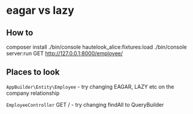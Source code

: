 # eagar vs lazy

## How to

composer install
./bin/console hautelook_alice:fixtures:load
./bin/console server:run
GET http://127.0.0.1:8000/employee/

## Places to look

`AppBuilder\Entity\Employee` - try changing EAGAR, LAZY etc on the company relationship

`EmployeeController` GET /  - try changing findAll to QueryBuilder
